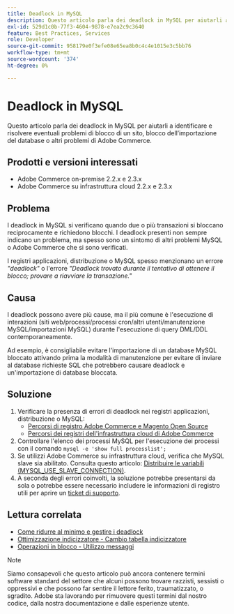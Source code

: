 ```yaml
---
title: Deadlock in MySQL
description: Questo articolo parla dei deadlock in MySQL per aiutarli a identificare e risolvere eventuali problemi di blocco di un sito, blocco dell’importazione del database o altri problemi di Adobe Commerce.
exl-id: 529d1c0b-77f3-4604-9878-e7ea2c9c3640
feature: Best Practices, Services
role: Developer
source-git-commit: 958179e0f3efe08e65ea8b0c4c4e1015e3c5bb76
workflow-type: tm+mt
source-wordcount: '374'
ht-degree: 0%

---
```


# Deadlock in MySQL

Questo articolo parla dei deadlock in MySQL per aiutarli a identificare e risolvere eventuali problemi di blocco di un sito, blocco dell’importazione del database o altri problemi di Adobe Commerce.

## Prodotti e versioni interessati

* Adobe Commerce on-premise 2.2.x e 2.3.x
* Adobe Commerce su infrastruttura cloud 2.2.x e 2.3.x

## Problema

I deadlock in MySQL si verificano quando due o più transazioni si bloccano reciprocamente e richiedono blocchi. I deadlock presenti non sempre indicano un problema, ma spesso sono un sintomo di altri problemi MySQL o Adobe Commerce che si sono verificati.

I registri applicazioni, distribuzione o MySQL spesso menzionano un errore *&quot;deadlock&quot;* o l&#39;errore *&quot;Deadlock trovato durante il tentativo di ottenere il blocco; provare a riavviare la transazione.&quot;*

## Causa

I deadlock possono avere più cause, ma il più comune è l&#39;esecuzione di interazioni (siti web/processi/processi cron/altri utenti/manutenzione MySQL/importazioni MySQL) durante l&#39;esecuzione di query DML/DDL contemporaneamente.

Ad esempio, è consigliabile evitare l&#39;importazione di un database MySQL bloccato attivando prima la modalità di manutenzione per evitare di inviare al database richieste SQL che potrebbero causare deadlock e un&#39;importazione di database bloccata.

## Soluzione

1. Verificare la presenza di errori di deadlock nei registri applicazioni, distribuzione o MySQL:
   * [Percorsi di registro Adobe Commerce e Magento Open Source](https://experienceleague.adobe.com/docs/commerce-operations/configuration-guide/cli/enable-logging.html?lang=it)
   * [Percorsi dei registri dell&#39;infrastruttura cloud di Adobe Commerce](https://experienceleague.adobe.com/docs/commerce-cloud-service/user-guide/develop/test/log-locations.html?lang=it)
1. Controllare l&#39;elenco dei processi MySQL per l&#39;esecuzione dei processi con il comando `mysql -e 'show full processlist';`
1. Se utilizzi Adobe Commerce su infrastruttura cloud, verifica che MySQL slave sia abilitato. Consulta questo articolo: [Distribuire le variabili (MYSQL\_USE\_SLAVE\_CONNECTION)](https://experienceleague.adobe.com/docs/commerce-cloud-service/user-guide/configure/env/stage/variables-deploy.html?lang=it#mysql_use_slave_connection).
1. A seconda degli errori coinvolti, la soluzione potrebbe presentarsi da sola o potrebbe essere necessario includere le informazioni di registro utili per aprire un [ticket di supporto](/help/help-center-guide/help-center/magento-help-center-user-guide.md#submit-ticket).

## Lettura correlata

* [Come ridurre al minimo e gestire i deadlock](https://dev.mysql.com/doc/refman/5.7/en/innodb-deadlocks-handling.html)
* [Ottimizzazione indicizzatore - Cambio tabella indicizzatore](https://developer.adobe.com/commerce/php/development/components/indexing/optimization/)
* [Operazioni in blocco - Utilizzo messaggi](https://developer.adobe.com/commerce/php/development/components/message-queues/bulk-operations/)

>[!NOTE]
>
>Siamo consapevoli che questo articolo può ancora contenere termini software standard del settore che alcuni possono trovare razzisti, sessisti o oppressivi e che possono far sentire il lettore ferito, traumatizzato, o sgradito. Adobe sta lavorando per rimuovere questi termini dal nostro codice, dalla nostra documentazione e dalle esperienze utente.
